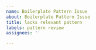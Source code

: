 ```yaml
---
name: Boilerplate Pattern Issue
about: Boilerplate Pattern Issue
title: lacks relevant pattern
labels: pattern review
assignees: ''

---
```



